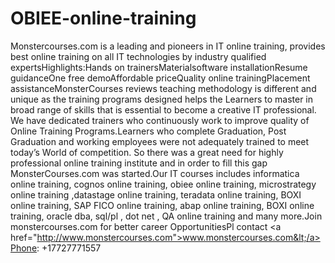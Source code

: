 OBIEE-online-training
=====================

Monstercourses.com is a leading and pioneers in IT online training, provides best online training on all IT technologies by industry qualified expertsHighlights:Hands on trainersMaterialsoftware installationResume guidanceOne free demoAffordable priceQuality online trainingPlacement assistanceMonsterCourses reviews teaching methodology is different and unique as the training programs designed helps the Learners to master in broad range of skills that is essential to become a creative IT professional.  We have dedicated trainers who continuously work to improve quality of Online Training Programs.Learners who complete Graduation, Post Graduation and working employees were not adequately trained to meet today’s World of competition. So there was a great need for highly professional online training institute and in order to fill this gap MonsterCourses.com was started.Our IT courses includes informatica online training, cognos online training, obiee online training, microstrategy online training ,datastage online training, teradata online training, BOXI online training, SAP FICO online training,  abap online training, BOXI online training, oracle dba, sql/pl , dot net , QA online training and many more.Join monstercourses.com for better career OpportunitiesPl contact &lt;a href="http://www.monstercourses.com">www.monstercourses.com&lt;/a>Phone: +17727771557  